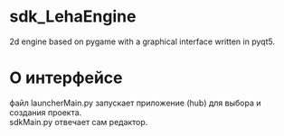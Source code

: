 # sdk_LehaEngine
2d engine based on pygame with a graphical interface written in pyqt5.
# О интерфейсе
файл launcherMain.py запускает приложение (hub) для выбора и создания проекта.
<br>sdkMain.py отвечает сам редактор.